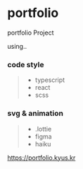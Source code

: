 # portfolio
portfolio Project

using..

### code style
>* typescript
>* react
>* scss

### svg & animation
>* .lottie
>* figma
>* haiku

https://portfolio.kyus.kr

